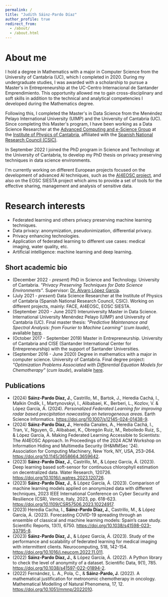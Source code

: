 ```yaml
---
permalink: /
title: "Judith Sáinz-Pardo Díaz"
author_profile: true
redirect_from: 
  - /about/
  - /about.html
---
```



About me
======
I hold a degree in Mathematics with a major in Computer Science from the University of Cantabria (UC), which I completed in 2020. During my undergraduate studies, I was awarded with a scholarship to pursue a Master's in Entrepreneurship at the UC-Centro Internacional de Santander Emprendimiento. This opportunity allowed me to gain cross-disciplinary and soft skills in addition to the technical and analytical competencies I developed during the Mathematics degree.

Following this, I completed the Master's in Data Science from the Menéndez Pelayo International University (UIMP) and the University of Cantabria (UC). Since completing this Master's program, I have been working as a Data Science Researcher at the [Advanced Computing and e-Science Group](https://advancedcomputing.ifca.es/) at the [Institute of Physics of Cantabria](https://ifca.unican.es), affiliated with the [Spanish National Research Council (CSIC)](https://www.csic.es/).

In September 2022 I joined the PhD program in Science and Technology at the University of Cantabria, to develop my PhD thesis on privacy preserving techniques in data science environments.

I'm currently working on different European projects focused on the development of advanced AI techniques, such as the [AI4EOSC project](https://ai4eosc.eu/), and also on the EOSC SIESTA project which aims to provide a set of tools for the effective sharing, management and analysis of sensitive data.

Research interests
======
- Federated learning and others privacy preserving machine learning techniques.
- Data privacy: anonymization, pseudonimization, differential privacy.
- Privacy enhancing technologies.
- Application of federated learning to different use cases: medical imaging, water quality, etc.
- Artificial intelligence: machine learning and deep learning.

Short academic bio
------
- (December 2022 - _present_) PhD in Science and Technology. University of Cantabria. _"Privacy Preserving Techniques for Data Science Environments"_. Supervisor: [Dr. Álvaro López García](https://alvarolopez.github.io/).
- (July 2021 - _present_) Data Science Researcher at the Institute of Physics of Cantabria (Spanish National Research Council, CSIC). Working on different projects, mainly: FACE, AI4EOSC, EOSC SIESTA.
- (September 2020 - June 2021) Interuniversity Master in Data Science. International University Menéndez Pelayo (UIMP) and University of Cantabria (UC). Final master thesis: _"Predictive Maintenance and Spectral Analysis: from Fourier to Machine Learning"_ (_cum laude_), available [here](https://digital.csic.es/handle/10261/245733).
- (October 2017 - September 2019) Master in Entrepreneurship. University of Cantabria and CISE (Santander International Center for Entrepreneurship) with the support of Santander Universities.
- (September 2016 - June 2020) Degree in mathematics with a major in computer science. University of Cantabria. Final degree project: _"Optimization Problems Associated with Differential Equation Models for Chemotherapy"_ (_cum laude_), available [here](https://repositorio.unican.es/xmlui/handle/10902/20601).
    
Publications
------
- (2024) **Sáinz-Pardo Díaz, J.**, Castrillo, M., Bartok, J., Heredia Cachá, I., Malkin Ondík, I., Martynovskyi, I., Alibabaei, K., Berberi, L., Kozlov, V. & López García, Á. (2024). _Personalized Federated Learning for improving radar based precipitation nowcasting on heterogeneous areas_. Earth Science Informatics. <https://doi.org/10.1007/s12145-024-01438-9>.
- (2024) **Sáinz-Pardo Díaz, J.**, Heredia Canales, A., Heredia Cachá, I., Tran, V., Nguyen, G., Alibabaei, K., Obregón Ruiz, M., Rebolledo Ruiz, S., & López García, Á. Making Federated Learning Accessible to Scientists: The AI4EOSC Approach. In Proceedings of the 2024 ACM Workshop on Information Hiding and Multimedia Security (IH&MMSec '24). Association for Computing Machinery, New York, NY, USA, 253–264. <https://doi.org/10.1145/3658664.3659642>.
- (2023) **Sáinz-Pardo Díaz, J.**, Castrillo, M., & López García, Á. (2023). Deep learning based soft-sensor for continuous chlorophyll estimation on decentralized data. Water Research, 120726. <https://doi.org/10.1016/j.watres.2023.120726>.
- (2023) **Sáinz-Pardo Díaz, J.**, & López García, Á. (2023). Comparison of machine learning models applied on anonymized data with different techniques, 2023 IEEE International Conference on Cyber Security and Resilience (CSR), Venice, Italy, 2023, pp. 618-623. <https://doi.org/10.1109/CSR57506.2023.10224917>.
- (2023) Heredia Cacha, I., **Sáinz-Pardo Díaz, J.**, Castrillo, M., & López García, Á. (2023). Forecasting COVID-19 spreading through an ensemble of classical and machine learning models: Spain’s case study. Scientific Reports, 13(1), 6750. <https://doi.org/10.1038/s41598-023-33795-8>.
- (2023) **Sáinz-Pardo Díaz, J.**, & López García, Á. (2023). Study of the performance and scalability of federated learning for medical imaging with intermittent clients. Neurocomputing, 518, 142-154. <https://doi.org/10.1016/j.neucom.2022.11.011>.
- (2022) **Sáinz-Pardo Díaz, J.**, & López García, Á. (2022). A Python library to check the level of anonymity of a dataset. Scientific Data, 9(1), 785. https://doi.org/10.1038/s41597-022-01894-2.
- (2022) Fernández, L. A., Pola, C., & **Sáinz-Pardo, J.** (2022). A mathematical justification for metronomic chemotherapy in oncology. Mathematical Modelling of Natural Phenomena, 17, 12. <https://doi.org/10.1051/mmnp/2022010>.




